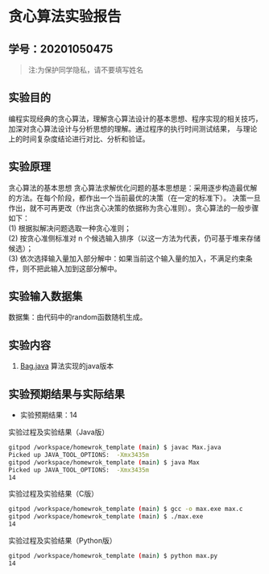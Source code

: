 # 贪心算法实验报告

## 学号：20201050475

>注:为保护同学隐私，请不要填写姓名

## 实验目的

编程实现经典的贪心算法，理解贪心算法设计的基本思想、程序实现的相关技巧，加深对贪心算法设计与分析思想的理解。通过程序的执行时间测试结果，
与理论上的时间复杂度结论进行对比、分析和验证。

## 实验原理

贪心算法的基本思想
贪心算法求解优化问题的基本思想是：采用逐步构造最优解的方法。在每个阶段，都作出一个当前最优的决策（在一定的标准下）。
决策一旦作出，就不可再更改（作出贪心决策的依据称为贪心准则）。贪心算法的一般步骤如下：  
(1) 根据拟解决问题选取一种贪心准则；  
(2) 按贪心准侧标准对 n 个候选输入排序（以这一方法为代表，仍可基于堆来存储候选）；  
(3) 依次选择输入量加入部分解中：如果当前这个输入量的加入，不满足约束条件，则不把此输入加到这部分解中。  


## 实验输入数据集

数据集：由代码中的random函数随机生成。

## 实验内容

1. [Bag.java](Bag.java) 算法实现的java版本

## 实验预期结果与实际结果
+ 实验预期结果：14

实验过程及实验结果（Java版）

```bash
gitpod /workspace/homewrok_template (main) $ javac Max.java
Picked up JAVA_TOOL_OPTIONS:  -Xmx3435m
gitpod /workspace/homewrok_template (main) $ java Max
Picked up JAVA_TOOL_OPTIONS:  -Xmx3435m
14

```

实验过程及实验结果（C版）

```bash
gitpod /workspace/homewrok_template (main) $ gcc -o max.exe max.c
gitpod /workspace/homewrok_template (main) $ ./max.exe 
14

```

实验过程及实验结果（Python版）

```bash
gitpod /workspace/homewrok_template (main) $ python max.py 
14

```
